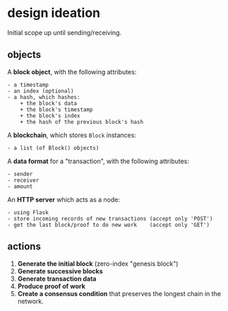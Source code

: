 # design ideation

Initial scope up until sending/receiving.

## objects

A **block object**, with the following attributes:
```
- a timestamp
- an index (optional)
- a hash, which hashes:
    + the block's data
    + the block's timestamp
    + the block's index
    + the hash of the previous block's hash
```

A **blockchain**, which stores `Block` instances:
```
- a list (of Block() objects)
```


A **data format** for a "transaction", with the following attributes:
```
- sender
- receiver
- amount
```

An **HTTP server** which acts as a node:
```
- using Flask
- store incoming records of new transactions (accept only 'POST')
- get the last block/proof to do new work    (accept only 'GET')
```

## actions

1. **Generate the initial block** (zero-index "genesis block")
2. **Generate successive blocks**
3. **Generate transaction data**
4. **Produce proof of work**
5. **Create a consensus condition** that preserves the longest chain in the network.
